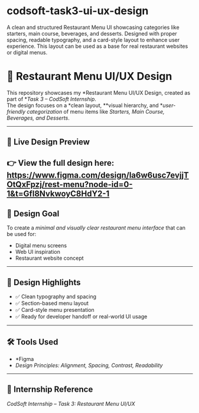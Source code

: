 # codsoft-task3-ui-ux-design
A clean and structured Restaurant Menu UI showcasing categories like starters, main course, beverages, and desserts. Designed with proper spacing, readable typography, and a card-style layout to enhance user experience. This layout can be used as a base for real restaurant websites or digital menus.

# 🎨 Restaurant Menu UI/UX Design

This repository showcases my *Restaurant Menu UI/UX Design, created as part of **Task 3 – CodSoft Internship*.  
The design focuses on a *clean layout, **visual hierarchy, and **user-friendly categorization* of menu items like *Starters, Main Course, Beverages, and Desserts*.

---

## 🔗 Live Design Preview
👉 View the full design here: 
https://www.figma.com/design/la6w6usc7evjjTOtQxFpzj/rest-menu?node-id=0-1&t=Gfl8NvkwoyC8HdY2-1
---

## 🎯 Design Goal
To create a *minimal and visually clear restaurant menu interface* that can be used for:
- Digital menu screens  
- Web UI inspiration  
- Restaurant website concept

---

## 🧩 Design Highlights
- ✅ Clean typography and spacing  
- ✅ Section-based menu layout  
- ✅ Card-style menu presentation  
- ✅ Ready for developer handoff or real-world UI usage  

---

## 🛠 Tools Used
- *Figma 
- *Design Principles: Alignment, Spacing, Contrast, Readability*

---

## 📌 Internship Reference
*CodSoft Internship – Task 3: Restaurant Menu UI/UX*
